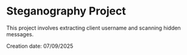 # Steganography Project

This project involves extracting client username and scanning hidden messages.

Creation date: 07/09/2025
